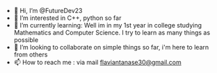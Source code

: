 - 👋 Hi, I’m @FutureDev23
- 👀 I’m interested in C++, python so far
- 🌱 I’m currently learning: Well im in my 1st year in college studying Mathematics and Computer Science. I try to learn as many things as possible
- 💞️ I’m looking to collaborate on simple things so far, i'm here to learn from others
- 📫 How to reach me : via mail flaviantanase30@gmail.com

<!---
FutureDev23/FutureDev23 is a ✨ special ✨ repository because its `README.md` (this file) appears on your GitHub profile.
You can click the Preview link to take a look at your changes.
--->
